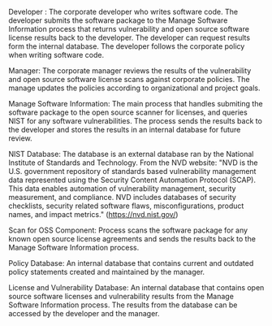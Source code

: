 
Developer : The corporate developer who writes software code. The developer submits the software package to the Manage Software Information process that returns vulnerability and open source software license results back to the developer. The developer can request results form the internal database. The developer follows the corporate policy when writing software code.

Manager: The corporate manager reviews the results of the vulnerability and open source software license scans against corporate policies. The manage updates the policies according to organizational and project goals.

Manage Software Information: The main process that handles submiting the software package to the open source scanner for licenses, and queries NIST for any software vulnerabilities. The process sends the results back to the developer and stores the results in an internal database for future review.

NIST Database: The database is an external database ran by the National Institute of Standards and Technology. From the NVD website: "NVD is the U.S. government repository of standards based vulnerability management data represented using the Security Content Automation Protocol (SCAP). This data enables automation of vulnerability management, security measurement, and compliance. NVD includes databases of security checklists, security related software flaws, misconfigurations, product names, and impact metrics." (https://nvd.nist.gov/)

Scan for OSS Component: Process scans the software package for any known open source license agreements and sends the results back to the Manage Software Information process.

Policy Database: An internal database that contains current and outdated policy statements created and maintained by the manager. 

License and Vulnerability Database: An internal database that contains open source software licenses and vulnerability results from the Manage Software Information process. The results from the database can be accessed by the developer and the manager.
